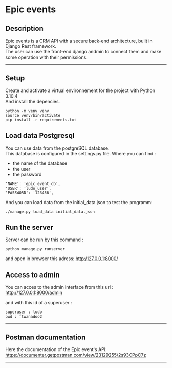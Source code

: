# Epic events

## Description

Epic events is a CRM API with a secure back-end architecture, built in Django Rest framework.  
The user can use the front-end django andmin to connect them and make some operation with their permissions.  


***
## Setup

Create and activate a virtual environnement for the project with Python 3.10.4  
And install the depencies.
    
```
python -m venv venv 
source venv/bin/activate
pip install -r requirements.txt 
```
## Load data Postgresql
You can use data from the postgreSQL database.   
This database is configured in the settings.py file. Where you can find :    
+ the name of the database 
+ the user
+ the password

```
'NAME': 'epic_event_db',
'USER': 'ludo_user',
'PASSWORD': '123456',
```
And you can load data from the initial_data.json to test the programm:    

```
./manage.py load_data initial_data.json  
```


## Run the server  

Server can be run by this command :
```
python manage.py runserver
```    
and open in browser this adress: [http:/127.0.0.1:8000/]()

## Access to admin
You can acces to the admin interface from this url : http://127.0.0.1:8000/admin  

and with this id of a superuser : 

```
superuser : ludo
pwd : ftwanadoo2
```

***
## Postman documentation
Here the documentation of the Epic event's API: https://documenter.getpostman.com/view/23129255/2s93CPpC7z

***
  

 
